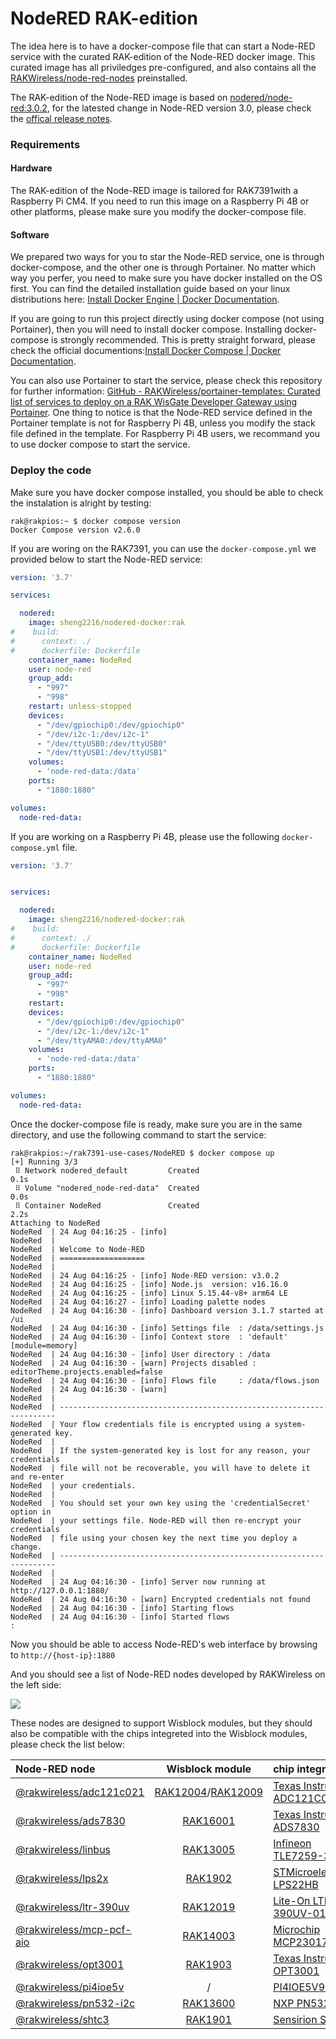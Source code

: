 # NodeRED RAK-edition

The idea here is to have a docker-compose file that can start a Node-RED service with the curated RAK-edition of the Node-RED docker image. This curated image has all priviledges pre-configured, and also contains all the [RAKWireless/node-red-nodes](https://github.com/RAKWireless/node-red-nodes) preinstalled.

The RAK-edition of the Node-RED image is based on [nodered/node-red:3.0.2](https://hub.docker.com/layers/node-red/nodered/node-red/3.0.2/images/sha256-bb0fc3d02485100dbf26506a252ee53df1cacaba409ad6c03a131c69c5bf74c4?context=explore), for the latested change in Node-RED version 3.0, please check the [offical release notes](https://nodered.org/blog/2022/07/14/version-3-0-released).

 

### Requirements

#### Hardware

The RAK-edition of the Node-RED image is tailored for RAK7391with a Raspberry Pi CM4. If you need to run this image on a Raspberry Pi 4B or other platforms, please make sure you modify the docker-compose file.

#### Software

We prepared two ways for you to star the Node-RED service, one is through docker-compose, and the other one is through Portainer. No matter which way you perfer, you need to make sure you have docker installed on the OS first. You can find the detailed installation guide based on your linux distributions here: [Install Docker Engine | Docker Documentation](https://docs.docker.com/engine/install/).

If you are going to run this project directly using docker compose (not using Portainer), then you will need to install docker compose. Installing docker-compose is strongly recommended. This is pretty straight forward, please check the official documentions:[Install Docker Compose | Docker Documentation](https://docs.docker.com/compose/install/).

You can also use Portainer to start the service, please check this repository for further information: [GitHub - RAKWireless/portainer-templates: Curated list of services to deploy on a RAK WisGate Developer Gateway using Portainer](https://github.com/RAKWireless/portainer-templates). One thing to notice is that the Node-RED service defined in the Portainer template is not for Raspberry Pi 4B, unless you modify the stack file defined in the template. For Raspberry Pi 4B users, we recommand you to use docker compose to start the service.



### Deploy the code

Make sure you have docker compose installed, you should be able to check the instalation is alright by testing:

```shell
rak@rakpios:~ $ docker compose version
Docker Compose version v2.6.0
```

If you are woring on the RAK7391, you can use the `docker-compose.yml` we provided below to start the Node-RED service:

```yml
version: '3.7'

services:

  nodered:
    image: sheng2216/nodered-docker:rak
#    build:
#      context: ./
#      dockerfile: Dockerfile
    container_name: NodeRed
    user: node-red
    group_add:
      - "997"
      - "998"
    restart: unless-stopped
    devices:
      - "/dev/gpiochip0:/dev/gpiochip0"
      - "/dev/i2c-1:/dev/i2c-1"
      - "/dev/ttyUSB0:/dev/ttyUSB0"
      - "/dev/ttyUSB1:/dev/ttyUSB1"
    volumes:
      - 'node-red-data:/data'
    ports:
      - "1880:1880"

volumes:
  node-red-data:
```

If you are working on a Raspberry Pi 4B, please use the following `docker-compose.yml` file. 

```yml
version: '3.7'


services:

  nodered:
    image: sheng2216/nodered-docker:rak
#    build:
#      context: ./
#      dockerfile: Dockerfile
    container_name: NodeRed
    user: node-red
    group_add:
      - "997"
      - "998"
    restart: 
    devices:
      - "/dev/gpiochip0:/dev/gpiochip0"
      - "/dev/i2c-1:/dev/i2c-1"
      - "/dev/ttyAMA0:/dev/ttyAMA0"
    volumes:
      - 'node-red-data:/data'
    ports:
      - "1880:1880"

volumes:
  node-red-data:
```

Once the docker-compose file is ready, make sure you are in the same directory, and use the following command to start the service:

```shell
rak@rakpios:~/rak7391-use-cases/NodeRED $ docker compose up
[+] Running 3/3
 ⠿ Network nodered_default         Created                                                                                                          0.1s
 ⠿ Volume "nodered_node-red-data"  Created                                                                                                          0.0s
 ⠿ Container NodeRed               Created                                                                                                          2.2s
Attaching to NodeRed
NodeRed  | 24 Aug 04:16:25 - [info] 
NodeRed  | 
NodeRed  | Welcome to Node-RED
NodeRed  | ===================
NodeRed  | 
NodeRed  | 24 Aug 04:16:25 - [info] Node-RED version: v3.0.2
NodeRed  | 24 Aug 04:16:25 - [info] Node.js  version: v16.16.0
NodeRed  | 24 Aug 04:16:25 - [info] Linux 5.15.44-v8+ arm64 LE
NodeRed  | 24 Aug 04:16:27 - [info] Loading palette nodes
NodeRed  | 24 Aug 04:16:30 - [info] Dashboard version 3.1.7 started at /ui
NodeRed  | 24 Aug 04:16:30 - [info] Settings file  : /data/settings.js
NodeRed  | 24 Aug 04:16:30 - [info] Context store  : 'default' [module=memory]
NodeRed  | 24 Aug 04:16:30 - [info] User directory : /data
NodeRed  | 24 Aug 04:16:30 - [warn] Projects disabled : editorTheme.projects.enabled=false
NodeRed  | 24 Aug 04:16:30 - [info] Flows file     : /data/flows.json
NodeRed  | 24 Aug 04:16:30 - [warn] 
NodeRed  | 
NodeRed  | ---------------------------------------------------------------------
NodeRed  | Your flow credentials file is encrypted using a system-generated key.
NodeRed  | 
NodeRed  | If the system-generated key is lost for any reason, your credentials
NodeRed  | file will not be recoverable, you will have to delete it and re-enter
NodeRed  | your credentials.
NodeRed  | 
NodeRed  | You should set your own key using the 'credentialSecret' option in
NodeRed  | your settings file. Node-RED will then re-encrypt your credentials
NodeRed  | file using your chosen key the next time you deploy a change.
NodeRed  | ---------------------------------------------------------------------
NodeRed  | 
NodeRed  | 24 Aug 04:16:30 - [info] Server now running at http://127.0.0.1:1880/
NodeRed  | 24 Aug 04:16:30 - [warn] Encrypted credentials not found
NodeRed  | 24 Aug 04:16:30 - [info] Starting flows
NodeRed  | 24 Aug 04:16:30 - [info] Started flows
:
```

Now you should be able to access Node-RED's web interface by browsing to `http://{host-ip}:1880 `

And you should see a list of Node-RED nodes developed by RAKWireless on the left side:

![](C:\Users\Sheng\AppData\Roaming\marktext\images\2022-08-24-12-24-09-image.png)

These nodes are designed to support Wisblock modules, but they should also be compatible with the chips integreted into the Wisblock modules, please check the list below:

| Node-RED node                                                                                                      | Wisblock module                                                                                                                                                       | chip integrated in                                                                                                                         |
|:------------------------------------------------------------------------------------------------------------------ |:---------------------------------------------------------------------------------------------------------------------------------------------------------------------:|:------------------------------------------------------------------------------------------------------------------------------------------ |
| [@rakwireless/adc121c021](https://github.com/RAKWireless/node-red-nodes/tree/master/node-red-contrib-adc121c021)   | [RAK12004](https://store.rakwireless.com/products/mq2-gas-sensor-module-rak12004)/[RAK12009](https://store.rakwireless.com/products/wisblock-mq3-gas-sensor-rak12009) | [Texas Instruments ADC121C021](https://www.ti.com/product/ADC121C021)                                                                      |
| [@rakwireless/ads7830](https://github.com/RAKWireless/node-red-nodes/tree/master/node-red-contrib-ads7830)         | [RAK16001](https://store.rakwireless.com/products/rak16001-wisblock-adc-module)                                                                                       | [Texas Instruments ADS7830](https://www.ti.com/product/ADS7830)                                                                            |
| [@rakwireless/linbus](https://github.com/RAKWireless/node-red-nodes/tree/master/node-red-contrib-linbus)           | [RAK13005](https://store.rakwireless.com/products/lin-bus-module-rak13005)                                                                                            | [Infineon TLE7259-3](https://www.infineon.com/cms/en/product/transceivers/automotive-transceiver/automotive-lin-transceivers/tle7259-3ge/) |
| [@rakwireless/lps2x](https://github.com/RAKWireless/node-red-nodes/tree/master/node-red-contrib-lps2x)             | [RAK1902](https://store.rakwireless.com/products/rak1902-kps22hb-barometric-pressure-sensor)                                                                          | [STMicroelectronics LPS22HB](https://www.st.com/en/mems-and-sensors/lps22hb.html)                                                          |
| [@rakwireless/ltr-390uv](https://github.com/RAKWireless/node-red-nodes/tree/master/node-red-contrib-ltr-390uv)     | [RAK12019](https://store.rakwireless.com/products/rak12019-wisblock-uv-sensor)                                                                                        | [Lite-On LTR-390UV-01](https://www.mouser.com/ProductDetail/Lite-On/LTR-390UV-01?qs=g5ciJ0jwZaECcUd5i6p7%252Bg%3D%3D)                      |
| [@rakwireless/mcp-pcf-aio](https://github.com/RAKWireless/node-red-nodes/tree/master/node-red-contrib-mcp-pcf-aio) | [RAK14003](https://store.rakwireless.com/products/wisblock-led-bar-module-rak14003)                                                                                   | [Microchip MCP23017](https://www.microchip.com/en-us/product/mcp23017)                                                                     |
| [@rakwireless/opt3001](https://github.com/RAKWireless/node-red-nodes/tree/master/node-red-contrib-opt3001)         | [RAK1903](https://store.rakwireless.com/products/rak1903-opt3001dnpr-ambient-light-sensor)                                                                            | [Texas Instruments OPT3001](https://www.ti.com/product/OPT3001)                                                                            |
| [@rakwireless/pi4ioe5v](https://github.com/RAKWireless/node-red-nodes/tree/master/node-red-contrib-pi4ioe5v)       | /                                                                                                                                                                     | [PI4IOE5V9521](https://www.digikey.at/htmldatasheets/production/2415678/0/0/1/pi4ioe5v9521.html)                                           |
| [@rakwireless/pn532-i2c](https://github.com/RAKWireless/node-red-nodes/tree/master/node-red-contrib-pn532-i2c)     | [RAK13600](https://store.rakwireless.com/products/rak13600-wisblock-nfc-reader)                                                                                       | [NXP PN532](https://www.nxp.com/docs/en/nxp/data-sheets/PN532_C1.pdf)                                                                      |
| [@rakwireless/shtc3](https://github.com/RAKWireless/node-red-nodes/tree/master/node-red-contrib-shtc3)             | [RAK1901](https://store.rakwireless.com/products/rak1901-shtc3-temperature-humidity-sensor)                                                                           | [Sensirion SHTC3](https://sensirion.com/products/catalog/SHTC3/)                                                                           |


